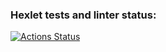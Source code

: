 ### Hexlet tests and linter status:
[![Actions Status](https://github.com/Ramil-1/python-project-lvl1/workflows/hexlet-check/badge.svg)](https://github.com/Ramil-1/python-project-lvl1/actions)